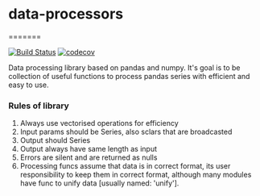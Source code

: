 # data-processors
=======

[![Build Status](https://travis-ci.org/pkonarzewski/data-processors.svg?branch=master)](https://travis-ci.org/pkonarzewski/data-processors)
[![codecov](https://codecov.io/gh/pkonarzewski/data-processors/branch/master/graph/badge.svg)](https://codecov.io/gh/pkonarzewski/data-processors)

Data processing library based on pandas and numpy. It's goal is to be
collection of useful functions to process pandas series with efficient
and easy to use.

### Rules of library
1. Always use vectorised operations for efficiency
1. Input params should be Series, also sclars that are broadcasted
1. Output should Series
1. Output always have same length as input
1. Errors are silent and are returned as nulls
1. Processing funcs assume that data is in correct format, its user responsibility to keep them in correct format, although many modules have func to unify data [usually named: 'unify'].
